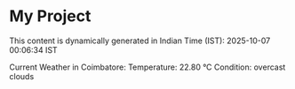# My Project

This content is dynamically generated in Indian Time (IST): 2025-10-07 00:06:34 IST


Current Weather in Coimbatore:
Temperature: 22.80 °C
Condition: overcast clouds
